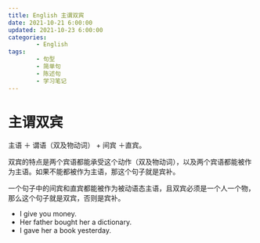 ```yaml
---
title: English 主谓双宾
date: 2021-10-21 6:00:00
updated: 2021-10-23 6:00:00
categories:
        - English
tags:
        - 句型
        - 简单句
        - 陈述句
        - 学习笔记
---
```


# 主谓双宾

主语 ＋ 谓语（双及物动词） + 间宾 ＋直宾。

双宾的特点是两个宾语都能承受这个动作（双及物动词），以及两个宾语都能被作为主语。如果不能都被作为主语，那这个句子就是宾补。

一个句子中的间宾和直宾都能被作为被动语态主语，且双宾必须是一个人一个物，那么这个句子就是双宾，否则是宾补。

- I give you money.
- Her father bought her a dictionary.
- I gave her a book yesterday.
